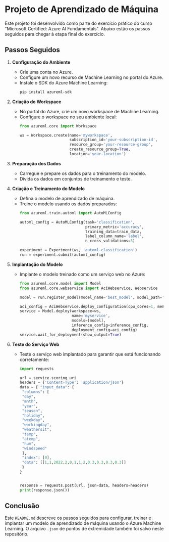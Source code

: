 # Projeto de Aprendizado de Máquina

Este projeto foi desenvolvido como parte do exercício prático do curso "Microsoft Certified: Azure AI Fundamentals". Abaixo estão os passos seguidos para chegar à etapa final do exercício.

## Passos Seguidos

1. **Configuração do Ambiente**
   - Crie uma conta no Azure.
   - Configure um novo recurso de Machine Learning no portal do Azure.
   - Instale o SDK do Azure Machine Learning:
     ```bash
     pip install azureml-sdk
     ```

2. **Criação do Workspace**
   - No portal do Azure, crie um novo workspace de Machine Learning.
   - Configure o workspace no seu ambiente local:
     ```python
     from azureml.core import Workspace

     ws = Workspace.create(name='myworkspace',
                           subscription_id='your-subscription-id',
                           resource_group='your-resource-group',
                           create_resource_group=True,
                           location='your-location')
     ```

3. **Preparação dos Dados**
   - Carregue e prepare os dados para o treinamento do modelo.
   - Divida os dados em conjuntos de treinamento e teste.

4. **Criação e Treinamento do Modelo**
   - Defina o modelo de aprendizado de máquina.
   - Treine o modelo usando os dados preparados:
     ```python
     from azureml.train.automl import AutoMLConfig

     automl_config = AutoMLConfig(task='classification',
                                  primary_metric='accuracy',
                                  training_data=train_data,
                                  label_column_name='label',
                                  n_cross_validations=5)

     experiment = Experiment(ws, 'automl-classification')
     run = experiment.submit(automl_config)
     ```

5. **Implantação do Modelo**
   - Implante o modelo treinado como um serviço web no Azure:
     ```python
     from azureml.core.model import Model
     from azureml.core.webservice import AciWebservice, Webservice

     model = run.register_model(model_name='best_model', model_path='outputs/model.pkl')

     aci_config = AciWebservice.deploy_configuration(cpu_cores=1, memory_gb=1)
     service = Model.deploy(workspace=ws,
                            name='myservice',
                            models=[model],
                            inference_config=inference_config,
                            deployment_config=aci_config)
     service.wait_for_deployment(show_output=True)
     ```

6. **Teste do Serviço Web**
   - Teste o serviço web implantado para garantir que está funcionando corretamente:
     ```python
     import requests

     url = service.scoring_uri
     headers = {'Content-Type': 'application/json'}
     data = { "input_data": {
      "columns": [
      "day",
      "mnth",
      "year",
      "season",
      "holiday",
      "weekday",
      "workingday",
      "weathersit",
      "temp",
      "atemp",
      "hum",
      "windspeed"
      ],
      "index": [0],
      "data": [[1,1,2022,2,0,1,1,2,0.3,0.3,0.3,0.3]]
      }
     }


     response = requests.post(url, json=data, headers=headers)
     print(response.json())
     ```

## Conclusão

Este `README.md` descreve os passos seguidos para configurar, treinar e implantar um modelo de aprendizado de máquina usando o Azure Machine Learning. O arquivo `.json` de pontos de extremidade também foi salvo neste repositório.
